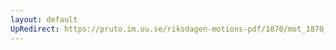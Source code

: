 ```yaml
---
layout: default
UpRedirect: https://pruto.im.uu.se/riksdagen-motions-pdf/1870/mot_1870__ak__70/mot_1870__ak__70-001.pdf
---
```

